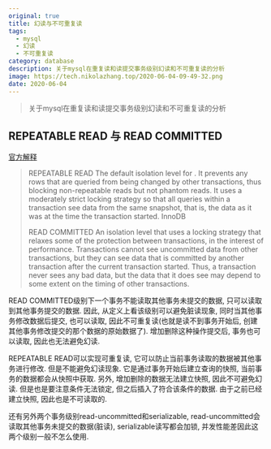 ```yaml
---
original: true
title: 幻读与不可重复读
tags:
  - mysql
  - 幻读
  - 不可重复读
category: database
description: 关于mysql在重复读和读提交事务级别幻读和不可重复读的分析
image: https://tech.nikolazhang.top/2020-06-04-09-49-32.png
date: 2020-06-04
---
```


> 关于mysql在重复读和读提交事务级别幻读和不可重复读的分析

## REPEATABLE READ 与 READ COMMITTED

[官方解释](https://dev.mysql.com/doc/refman/8.0/en/glossary.html)

> REPEATABLE READ
> The default isolation level for . It prevents any rows that are queried from being changed by other transactions, thus blocking non-repeatable reads but not phantom reads. It uses a moderately strict locking strategy so that all queries within a transaction see data from the same snapshot, that is, the data as it was at the time the transaction started. InnoDB
>
>
> READ COMMITTED
> An isolation level that uses a locking strategy that relaxes some of the protection between transactions, in the interest of performance. Transactions cannot see uncommitted data from other transactions, but they can see data that is committed by another transaction after the current transaction started. Thus, a transaction never sees any bad data, but the data that it does see may depend to some extent on the timing of other transactions.
>

READ COMMITTED级别下一个事务不能读取其他事务未提交的数据, 只可以读取到其他事务提交的数据. 因此, 从定义上看该级别可以避免脏读现象, 同时当其他事务修改数据后提交, 也可以读取, 因此不可重复读(也就是读不到事务开始后, 创建其他事务修改提交的那个数据的原始数据了). 增加删除这种操作提交后, 事务也可以读取, 因此也无法避免幻读.

REPEATABLE READ可以实现可重复读, 它可以防止当前事务读取的数据被其他事务进行修改. 但是不能避免幻读现象. 它是通过事务开始后建立查询的快照, 当前事务的数据都会从快照中获取. 另外, 增加删除的数据无法建立快照, 因此不可避免幻读. 但是也是要注意条件无法锁定, 但之后插入了符合该条件的数据. 由于之前已经建立快照, 因此也是不可读取的.

还有另外两个事务级别read-uncommitted和serializable, read-uncommitted会读取其他事务未提交的数据(脏读), serializable读写都会加锁, 并发性能差因此这两个级别一般不怎么使用.

